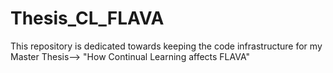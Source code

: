 # Thesis_CL_FLAVA
This repository is dedicated towards keeping the code infrastructure for my Master Thesis--> "How Continual Learning affects FLAVA"
